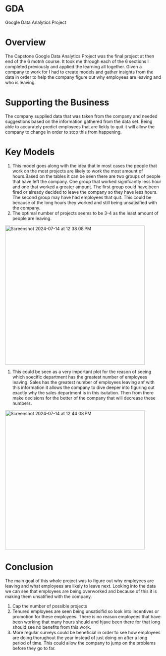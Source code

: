 # GDA
Google Data Analytics Project

# Overview
The Capstone Google Data Analytics Project was the final project at then end of the 6 motnh course. It took me through each of the
6 sections I completed previously and applied the learning all together. Given a company to work for I had to create models and gather insights from the data in order to help the company figure out why employees are leaving and who is leaving.

# Supporting the Business
The company supplied data that was taken from the company and needed suggestions based on the information gathered from the data set. Being able to accurately predict employees that are liekly to quit it will allow the company to change in order to stop this from happening. 

# Key Models
1. This model goes along with the idea that in most cases the people that work on the most projects are likely to work the most amount of hours.Based on the tables it can be seen there are two groups of people that have left the company. One group that worked signifcantly less hour and one that worked a greater amount. The first group could have been fired or already decided to leave the company so they have less hours. The second group may have had employees that quit. This could be because of the long hours they worked and still being unsatisified with the company.
2. The optimal number of projects seems to be 3-4 as the least amount of people are leaving. 
<img width="450" alt="Screenshot 2024-07-14 at 12 38 08 PM" src="https://github.com/user-attachments/assets/75682fe0-1a75-4d7c-a075-6bfa9e89e010">

1. This could be seen as a very important plot for the reason of seeing which soecific department has the greatest number of employees leaving. Sales has the greatest number of employees leaving anf with this information it allows the company to dive deeper into figuring out exactly why the sales department is in this isutation. Then from there make decisions for the better of the company that will decrease these numbers.
<img width="450" alt="Screenshot 2024-07-14 at 12 44 08 PM" src="https://github.com/user-attachments/assets/cbcbbac7-8e39-42a8-8429-95f27a537e88">

# Conclusion
The main goal of this whole project was to figure out why employees are leaving and what employees are likely to leave next. Looking into the data we can see that employees are being overworked and because of this it is making them unsatified with the company.
1. Cap the number of possible projects
2. Tenured employees are seen being unsatisifid so look into incentives or promotion for these employees. There is no reason employees that have been working that many hours should and hjave been there for that long should see no benefits from this work.
3. More regular surveys could be beneficial in order to see how employees are doing thorughout the year instead of just doing on after a long period of time. This could allow the company to jump on the problems before they go to far.

